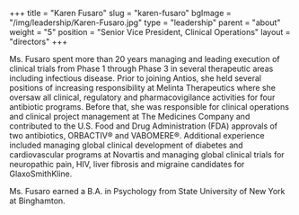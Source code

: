 +++
title = "Karen Fusaro"
slug = "karen-fusaro"
bgImage = "/img/leadership/Karen-Fusaro.jpg"
type = "leadership"
parent = "about"
weight = "5"
position = "Senior Vice President, Clinical Operations"
layout = "directors"
+++

Ms. Fusaro spent more than 20 years managing and leading execution of clinical trials from Phase 1 through Phase 3 in several therapeutic areas including infectious disease. Prior to joining Antios, she held several positions of increasing responsibility at Melinta Therapeutics where she oversaw all clinical, regulatory and pharmacovigilance activities for four antibiotic programs. Before that, she was responsible for clinical operations and clinical project management at The Medicines Company and contributed to the U.S. Food and Drug Administration (FDA) approvals of two antibiotics, ORBACTIV&reg; and VABOMERE&reg;. Additional experience included managing global clinical development of diabetes and cardiovascular programs at Novartis and managing global clinical trials for neuropathic pain, HIV, liver fibrosis and migraine candidates for GlaxoSmithKline.

Ms. Fusaro earned a B.A. in Psychology from State University of New York at Binghamton.